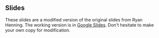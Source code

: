 ## Slides

These slides are a modified version of the original slides from Ryan Henning. The working version is in [Google Slides](https://docs.google.com/a/galvanize.com/presentation/d/1Jkr3ZnK5cwc3CxkV1UzQkBscIHYk9BuX6HSztDj004k/edit?usp=sharing). Don't hesitate to make your own copy for modification.
